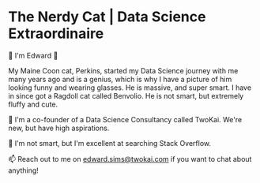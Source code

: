 # The Nerdy Cat | Data Science Extraordinaire
👋 I'm Edward 👋

My Maine Coon cat, Perkins, started my Data Science journey with me many years ago and is a genius, which is why I have a picture of him looking funny and wearing glasses. He is massive, and super smart. I have in since got a Ragdoll cat called Benvolio. He is not smart, but extremely fluffy and cute.

🏢 I'm a co-founder of a Data Science Consultancy called TwoKai. We're new, but have high aspirations.

👀 I'm not smart, but I'm excellent at searching Stack Overflow.

📫 Reach out to me on edward.sims@twokai.com if you want to chat about anything!
